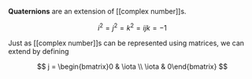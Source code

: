 **Quaternions** are an extension of [[complex number]]s.

$$
i^2 = j^2 = k^2 = ijk = -1
$$

Just as [[complex number]]s can be represented using matrices, we can extend by defining

$$
j = \begin{bmatrix}0 & \iota \\ \iota & 0\end{bmatrix}
$$